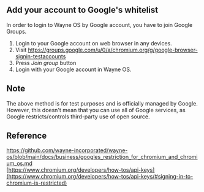 ## Add your account to Google's whitelist
In order to login to Wayne OS by Google account, you have to join Google Groups.
1. Login to your Google account on web browser in any devices.
2. Visit https://groups.google.com/u/0/a/chromium.org/g/google-browser-signin-testaccounts
3. Press _Join group_ button
4. Login with your Google account in Wayne OS.

## Note
The above method is for test purposes and is officially managed by Google. 
<br>
However, this doesn't mean that you can use all of Google services, as Google restricts/controls third-party use of open source.
<br>

## Reference 
[https://github.com/wayne-incorporated/wayne-os/blob/main/docs/business/googles_restriction_for_chromium_and_chromium_os.md
<br>](https://github.com/wayne-incorporated/wayne-os/blob/main/docs/business/googles_restriction_for_chromium_and_chromium_os.md)
[https://www.chromium.org/developers/how-tos/api-keys](https://www.chromium.org/developers/how-tos/api-keys/#signing-in-to-chromium-is-restricted)
